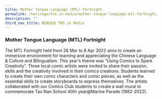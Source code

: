 ```yaml
---
title: Mother Tongue Language (MTL) Fortnight
permalink: /heritage/tns-in-media/mother-tongue-language-mtl-fortnight/
description: ""
third_nav_title: 新闻动态 TNS in Media
---
```

### Mother Tongue Language (MTL) Fortnight

The MTL Fortnight held from 28 Mar to 8 Apr 2022 aims to create an immersive environment for learning and appreciating the Chinese Language & Culture and Bilingualism. This year’s theme was “Using Comics to Spark Creativity”. Three local comic artists were invited to share their passion, skills and the creativity involved in their comics creations. Students learned to create their own comic characters and comic pieces, as well as the essential skills to create storyboards to express themselves. The artists collaborated with our Comics Club students to create a wall mural to commemorate Tao Nan School 40th year@Marine Parade (1982-2022).